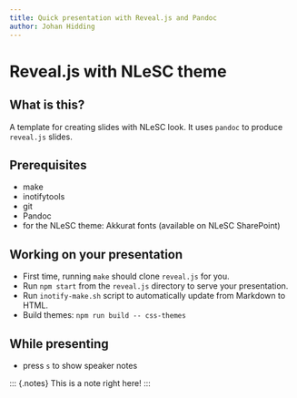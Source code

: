 ```yaml
---
title: Quick presentation with Reveal.js and Pandoc
author: Johan Hidding
---
```


# Reveal.js with NLeSC theme

## What is this?

A template for creating slides with NLeSC look. It uses `pandoc` to produce `reveal.js` slides.

## Prerequisites

* make
* inotifytools
* git
* Pandoc
* for the NLeSC theme: Akkurat fonts (available on NLeSC SharePoint)

## Working on your presentation

* First time, running `make` should clone `reveal.js` for you.
* Run `npm start` from the `reveal.js` directory to serve your presentation.
* Run `inotify-make.sh` script to automatically update from Markdown to HTML.
* Build themes: `npm run build -- css-themes`

## While presenting

* press `s` to show speaker notes

::: {.notes}
This is a note right here!
:::

